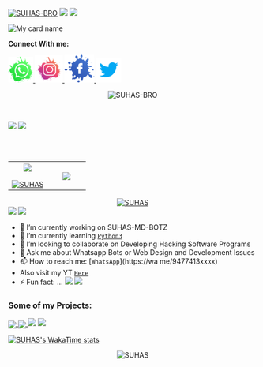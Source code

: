 

[![SUHAS-BRO](https://readme-typing-svg.demolab.com?font=Anton&size=30&pause=998&color=008000&background=F7F2F20A&vCenter=true&random=false&width=480&lines=Hello+Everyone%F0%9F%91%8B!;My+Name+is+Suhas+Pathsindu;I+am+a+Self+Learned+Full-Stack+Developer;I+am+from+Sri-Lanka;Nice+to+Meet+You)](https://github.com/pathsinduu)
<a><img src='https://i.imgur.com/LyHic3i.gif'/></a>
<a><img src='https://i.imgur.com/LyHic3i.gif'/></a>
  



![My card name](https://cardivo.vercel.app/api?name=Suhas%20Bro%20&description=Hi,%20Welcome%20To%20My%20Profile&image=https://github.com/suhasbro.png?lenght=50width=50=400&u=5313a9a2f6999325a10ce9bfa9787b536c90894c&v=4?q=tbn:ANd9GcR7aMC3bf4bg4l_nhYS2Un9FXbFYcB4T83Shjk8xSUZDh_D61LFpzbpeqLW&s=10?v=4&backgroundColor=brown&instagram=itx_mee_suhas&github=pathsinduu&)
</p>
<p> <b>Connect With me:</b></p>
<p>
<a href="https://wa.me/9477413xxxx"> <img src="https://raw.githubusercontent.com/shizothetechie/database/main/icon/WhatsApp.png" width="10%"> </a><a href="https://Instagram.com/itx_mee_suhasbro"> <img src="https://raw.githubusercontent.com/shizothetechie/database/main/icon/Instagram2.png" width="11%"> </a><a href="https://www.facebook.com/"> <img src="https://raw.githubusercontent.com/shizothetechie/database/main/icon/Facebook.png" width="12%"> </a><a href="https://twitter.com/@suhasbro"> <img src="https://raw.githubusercontent.com/shizothetechie/database/main/icon/twitter.png" width="10%"> </a>
</p>
</p>
<p align="center"> <img src="https://komarev.com/ghpvc/?username=suhasbro&label=Visitors%20count&color=10d9c3&style=plastic" alt="SUHAS-BRO" /> </p>
</br>
</details>

<a><img src='https://i.imgur.com/LyHic3i.gif'/></a>
<a><img src='https://i.imgur.com/LyHic3i.gif'/></a>
  


</p>
<br><br>
<table align="center">
  <tr border="none">
    <td width="50%" align="center">
       <img src="https://github-readme-stats.vercel.app/api?username=manulofficial7&theme=dark&show_icons=true&count_private=true" align="center"> <br> <br>
      <a href="https://github.com/pathsindu"><img src="https://github-readme-streak-stats.herokuapp.com?user=manulofficial7&theme=merko&border_radius=70&fire=EB5454&stroke=EB5454&border=EB5454" alt="SUHAS" /></a>
        </td>
    <td width="50%" align="center">
      <img src="https://github-readme-stats.anuraghazra1.vercel.app/api/top-langs/?username=pathsinduu&theme=dark&hide_border=false&no-bg=true&no-frame=true&langs_count=10" align="center">
    </td>
  </tr>
</table>
<div align=center>
  <a href="https://github.com/pathsinduu" title="SUHAS">
      <img align="center" width=84% src="https://github-profile-trophy.vercel.app/?username=pathsinduu&theme=radical&row=1&column=7&margin-h=15&margin-w=5&no-bg=true" alt="SUHAS" />
    </a>
</div>
<a><img src='https://i.imgur.com/LyHic3i.gif'/></a>
<a><img src='https://i.imgur.com/LyHic3i.gif'/></a>
  



  
- 🔭 I’m currently working on SUHAS-MD-BOTZ
- 🌱 I’m currently learning [`Python3`](https://www.liaoxuefeng.com/wiki/1016959663602400)
- 👯 I’m looking to collaborate on Developing Hacking Software Programs
- 💬 Ask me about Whatsapp Bots or Web Design and Development Issues
- 📫 How to reach me: [`WhatsApp`](https://wa
me/9477413xxxx)
-  Also visit my YT  [`Here`](https://youtube.com/@suhasbro)
- ⚡ Fun fact: ...
<a><img src='https://i.imgur.com/LyHic3i.gif'/></a>
<a><img src='https://i.imgur.com/LyHic3i.gif'/></a>
  



<h3>Some of my Projects:</h3>

<a href="https://github.com/suhasbro24/SUHAS-MD-V8">
  <img height=200 align="center" src="https://github-readme-stats.vercel.app/api/pin/?username=suhasbro24&repo=SUHAS-MD-V8&theme=dark&layout=compact&langs_count=8&card_width=320" />
</a>

<a href="https://github.com/suhasbro24/SUHAS-MD-V8">
  <img height=200 align="center" src="https://github-readme-stats.vercel.app/api/pin/?username=suhasbro23&repo=SUHAS-MD-V8&theme=dark&layout=compact&langs_count=8&card_width=320" />
</a>
<a><img src='https://i.imgur.com/LyHic3i.gif'/></a>
<a><img src='https://i.imgur.com/LyHic3i.gif'/></a>
  



<br>

[![SUHAS's WakaTime stats](https://github-readme-stats.vercel.app/api/wakatime?username=ffflabs)](https://github.com/pathsinduu)
<br>
<p align="center">
        <img src="https://raw.githubusercontent.com/bornmay/bornmay/Update/svg/Bottom.svg" alt="SUHAS" />
</p>
